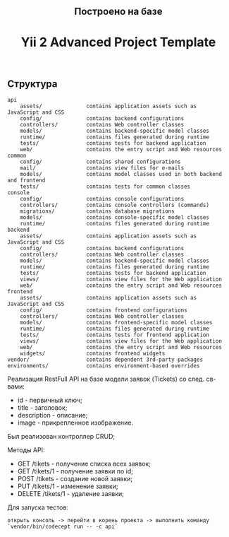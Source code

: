 <p align="center">
    <h2 align="center">Построено на базе</h2>
    <h1 align="center">Yii 2 Advanced Project Template</h1>
    <br>
</p>

Структура
-------------------

```
api
    assets/              contains application assets such as JavaScript and CSS
    config/              contains backend configurations
    controllers/         contains Web controller classes
    models/              contains backend-specific model classes
    runtime/             contains files generated during runtime
    tests/               contains tests for backend application    
    web/                 contains the entry script and Web resources
common
    config/              contains shared configurations
    mail/                contains view files for e-mails
    models/              contains model classes used in both backend and frontend
    tests/               contains tests for common classes    
console
    config/              contains console configurations
    controllers/         contains console controllers (commands)
    migrations/          contains database migrations
    models/              contains console-specific model classes
    runtime/             contains files generated during runtime
backend
    assets/              contains application assets such as JavaScript and CSS
    config/              contains backend configurations
    controllers/         contains Web controller classes
    models/              contains backend-specific model classes
    runtime/             contains files generated during runtime
    tests/               contains tests for backend application    
    views/               contains view files for the Web application
    web/                 contains the entry script and Web resources
frontend
    assets/              contains application assets such as JavaScript and CSS
    config/              contains frontend configurations
    controllers/         contains Web controller classes
    models/              contains frontend-specific model classes
    runtime/             contains files generated during runtime
    tests/               contains tests for frontend application
    views/               contains view files for the Web application
    web/                 contains the entry script and Web resources
    widgets/             contains frontend widgets
vendor/                  contains dependent 3rd-party packages
environments/            contains environment-based overrides
```


Реализация RestFull API на базе модели заявок (Tickets) со след. св-вами:
- id - первичный ключ;
- title - заголовок;
- description - описание;
- image - прикрепленное изображение.

Был реализован контроллер CRUD;  

Методы API:
- GET /tikets      -  получение списка всех заявок;
- GET /tikets/1    -  получение заявки по id;
- POST /tikets     -  создание новой заявки;
- PUT /tikets/1    -  изменение заявки;
- DELETE /tikets/1 -  удаление заявки;

Для запуска тестов: 
```
открыть консоль -> перейти в корень проекта -> выполнить команду `vendor/bin/codecept run -- -c api`
```

